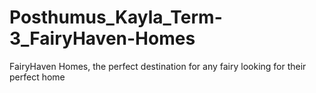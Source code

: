 # Posthumus_Kayla_Term-3_FairyHaven-Homes
FairyHaven Homes, the perfect destination for any fairy looking for their perfect home
